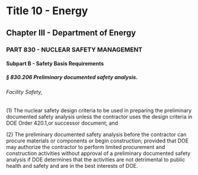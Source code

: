 
# Title 10 - Energy
## Chapter III - Department of Energy
### PART 830 - NUCLEAR SAFETY MANAGEMENT
#### Subpart B - Safety Basis Requirements
##### § 830.206 Preliminary documented safety analysis.
###### Facility Safety,

(1) The nuclear safety design criteria to be used in preparing the preliminary documented safety analysis unless the contractor uses the design criteria in DOE Order 420.1,or successor document; and

(2) The preliminary documented safety analysis before the contractor can procure materials or components or begin construction; provided that DOE may authorize the contractor to perform limited procurement and construction activities without approval of a preliminary documented safety analysis if DOE determines that the activities are not detrimental to public health and safety and are in the best interests of DOE.
